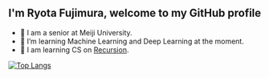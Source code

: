 ## I'm Ryota Fujimura, welcome to my GitHub profile
- 🔭 I am a senior at Meiji University.
- 🌱 I’m learning Machine Learning and Deep Learning at the moment.
- 👯 I am learning CS on [Recursion]([https://recursionist.io/](https://recursionist.io/users/ajishio)).
<!--- 📫 How to reach me: ...-->

[![Top Langs](https://github-readme-stats.vercel.app/api/top-langs/?username=fuji12345&theme=vue-dark&show_icons=true&layout=compact)](https://github.com/mo-ri-regen/github-readme-stats)


